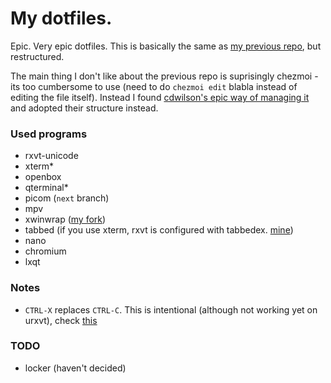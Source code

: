# My dotfiles.

Epic. Very epic dotfiles.
This is basically the same as [my previous repo](https://github.com/takase1121/dotfiles), but restructured.

The main thing I don't like about the previous repo is suprisingly chezmoi -
its too cumbersome to use (need to do `chezmoi edit` blabla instead of editing the file itself).
Instead I found [cdwilson's epic way of managing it](https://github.com/cdwilson/home) and adopted their structure instead.


### Used programs
- rxvt-unicode
- xterm\*
- openbox
- qterminal\*
- picom (`next` branch)
- mpv
- xwinwrap ([my fork](https://github.com/takase1121/xwinwrap))
- tabbed (if you use xterm, rxvt is configured with tabbedex. [mine](https://github.com/takase1121/tabbed))
- nano
- chromium
- lxqt

### Notes
- `CTRL-X` replaces `CTRL-C`. This is intentional (although not working yet on urxvt), check [this](https://github.com/csdvrx/CuteXterm)

### TODO
- locker (haven't decided)
 
